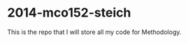 2014-mco152-steich
==================

This is the repo that I will store all my code for Methodology.

